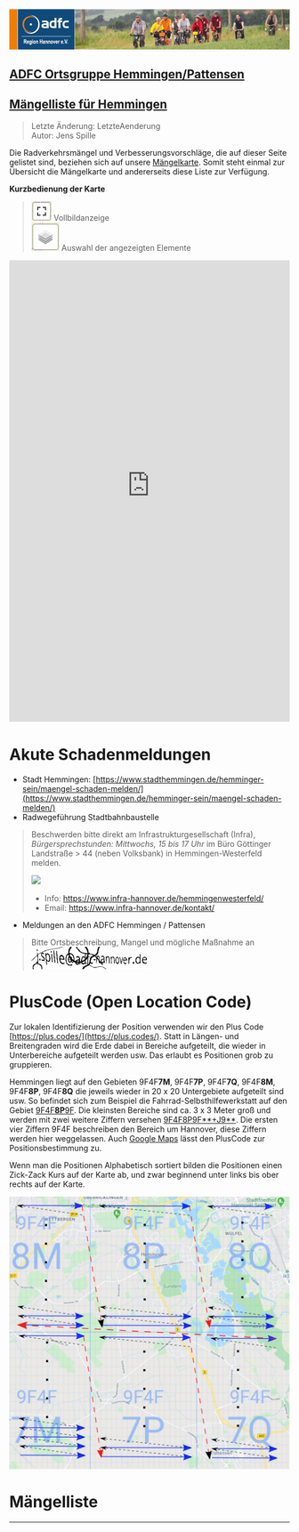 [![](../banner.png)](http://www.adfc-hannover.de/)

## [ADFC Ortsgruppe Hemmingen/Pattensen](http://adfc-hemmingen-pattensen.github.io/)

## [Mängelliste für Hemmingen](http://adfc-hemmingen-pattensen.github.io/MaengellisteHem)

> Letzte Änderung: LetzteAenderung  
> Autor: Jens Spille

Die Radverkehrsmängel und Verbesserungsvorschläge, die auf dieser Seite gelistet sind, beziehen sich auf unsere [Mängelkarte](http://adfc-hemmingen-pattensen.github.io/MaengelHemPat.html). Somit steht einmal zur Übersicht die Mängelkarte und andererseits diese Liste zur Verfügung. 

**Kurzbedienung der Karte**

> ![](IconVollbild.png)  Vollbildanzeige  
> ![](IconLayers.png)  Auswahl der angezeigten Elemente

<iframe width="100%" height="830px" frameBorder="0" allowfullscreen=true src="https://adfc-hemmingen-pattensen.github.io/MaengelkarteHem/ADFC-Map.html"></iframe>

# Akute Schadenmeldungen

- Stadt Hemmingen: [https://www.stadthemmingen.de/hemminger-sein/maengel-schaden-melden/](https://www.stadthemmingen.de/hemminger-sein/maengel-schaden-melden/)
- Radwegeführung Stadtbahnbaustelle

> Beschwerden bitte direkt am Infrastrukturgesellschaft (Infra), *Bürgersprechstunden: Mittwochs, 15 bis 17 Uhr* im Büro Göttinger Landstraße > 44 (neben Volksbank) in Hemmingen-Westerfeld melden.
> 
> ![](https://i.imgur.com/uFiSpSh.png)
> 
> - Info: https://www.infra-hannover.de/hemmingenwesterfeld/
> - Email: https://www.infra-hannover.de/kontakt/

- Meldungen an den ADFC Hemmingen / Pattensen

> Bitte Ortsbeschreibung, Mangel und mögliche Maßnahme an ![](captchaEmail.png)

# PlusCode (Open Location Code)

Zur lokalen Identifizierung der Position verwenden wir den Plus Code [https://plus.codes/](https://plus.codes/). Statt in Längen- und Breitengraden wird die Erde dabei in Bereiche aufgeteilt, die wieder in Unterbereiche aufgeteilt werden usw.
Das erlaubt es Positionen grob zu gruppieren. 

Hemmingen liegt auf den Gebieten 9F4F**7M**, 9F4F**7P**, 9F4F**7Q**, 9F4F**8M**, 9F4F**8P**, 9F4F**8Q** die jeweils wieder in 20 x 20 Untergebiete aufgeteilt sind usw. So befindet sich zum Beispiel die Fahrrad-Selbsthilfewerkstatt auf den Gebiet [9F4F**8P**9F](https://plus.codes/9F4F8P9F). Die kleinsten Bereiche sind ca. 3 x 3 Meter groß und werden mit zwei weitere Ziffern versehen [9F4F8P9F**+J9**](https://plus.codes/9F4F8P9F+J9). Die ersten vier Ziffern 9F4F beschreiben den Bereich um Hannover, diese Ziffern werden hier weggelassen. Auch [Google Maps](https://www.google.com/maps/search/?api=1&query=9F4F8P9F%2BJ9) lässt den PlusCode zur Positionsbestimmung zu.

Wenn man die Positionen Alphabetisch sortiert bilden die Positionen einen Zick-Zack Kurs auf der Karte ab, und zwar beginnend unter links bis ober rechts auf der Karte.

![](ZickZackScan.svg)

# Mängelliste

---





